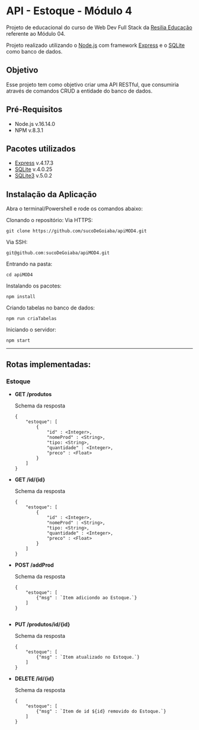 # API - Estoque - Módulo 4

Projeto de educacional do curso de Web Dev Full Stack da [Resilia Educação](https://www.resilia.com.br/) referente ao Módulo 04.

Projeto realizado utilizando o [Node.js](https://nodejs.org/en/) com framework [Express](https://expressjs.com/) e o [SQLite](https://www.sqlite.org/index.html) como banco de dados.

## Objetivo
Esse projeto tem como objetivo criar uma API RESTful, que consumiria através de comandos CRUD a entidade do banco de dados.

## Pré-Requisitos

* Node.js  v.16.14.0
* NPM v.8.3.1

## Pacotes utilizados
* [Express](https://www.npmjs.com/package/express) v.4.17.3
* [SQLite](https://www.npmjs.com/package/sqlite/v/4.0.25) v.4.0.25
* [SQLite3](https://www.npmjs.com/package/sqlite3) v.5.0.2

## Instalação da Aplicação
Abra o terminal/Powershell e rode os comandos abaixo:

Clonando o repositório:
Via HTTPS:
```
git clone https://github.com/sucoDeGoiaba/apiMOD4.git
```

Via SSH:
```
git@github.com:sucoDeGoiaba/apiMOD4.git
```

Entrando na pasta:
```
cd apiMOD4
```

Instalando os pacotes:
```
npm install
```

Criando tabelas no banco de dados:
```
npm run criaTabelas
```

Iniciando o servidor:
```
npm start
```

---

## Rotas implementadas:

### Estoque

 * **GET /produtos**
 
    Schema da resposta
    ```
    {
        "estoque": [
            {   
                "id" : <Integer>,
                "nomeProd" : <String>,
                "tipo: <String>,
                "quantidade" : <Integer>,
                "preco" : <Float>
            }
        ]
    }
    ```

 * **GET /id/{id}**
 
    Schema da resposta
    ```
    {
        "estoque": [
            {
                "id" : <Integer>,
                "nomeProd" : <String>,
                "tipo: <String>,
                "quantidade" : <Integer>,
                "preco" : <Float>
            }
        ]
    }
    ```

 * **POST /addProd**
 
    Schema da resposta
    ```
    {
        "estoque": [
            {"msg" : `Item adiciondo ao Estoque.`}
        ]
    }


 * **PUT /produtos/id/{id}**
 
    Schema da resposta
    ```
    {
        "estoque": [
            {"msg" : `Item atualizado no Estoque.`}
        ]
    }

 * **DELETE /îd/{id}**
 
    Schema da resposta
    ```
    {
        "estoque": [
            {"msg" : `Item de id ${id} removido do Estoque.`}
        ]
    }